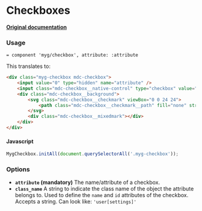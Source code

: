 # Checkboxes

**[Original documentation](https://github.com/jonhue/myg/tree/master/packages/checkbox)**

### Usage

```haml
= component 'myg/checkbox', attribute: :attribute
```

This translates to:

```html
<div class="myg-checkbox mdc-checkbox">
    <input value="0" type="hidden" name="attribute" />
    <input class="mdc-checkbox__native-control" type="checkbox" value="1" name="attribute" id="attribute" />
    <div class="mdc-checkbox__background">
        <svg class="mdc-checkbox__checkmark" viewBox="0 0 24 24">
            <path class="mdc-checkbox__checkmark__path" fill="none" stroke="white" d="M1.73,12.91 8.1,19.28 22.79,4.59"/>
        </svg>
        <div class="mdc-checkbox__mixedmark"></div>
    </div>
</div>
```

#### Javascript

```js
MygCheckbox.initAll(document.querySelectorAll('.myg-checkbox'));
```

### Options

* **`attribute` (mandatory)** The name/attribute of a checkbox.
* **`class_name`** A string to indicate the class name of the object the attribute belongs to. Used to define the `name` and `id` attributes of the checkbox. Accepts a string. Can look like: `'user[settings]'`
